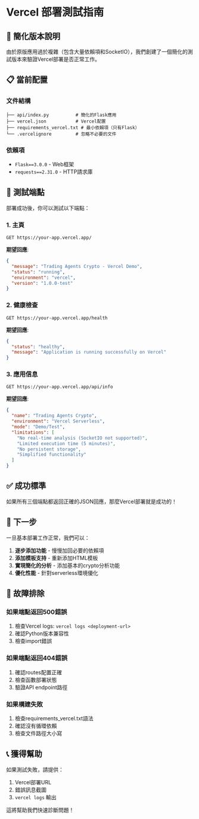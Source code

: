 # Vercel 部署測試指南

## 🚀 簡化版本說明

由於原版應用過於複雜（包含大量依賴項和SocketIO），我們創建了一個簡化的測試版本來驗證Vercel部署是否正常工作。

## 📋 當前配置

### 文件結構
```
├── api/index.py          # 簡化的Flask應用
├── vercel.json           # Vercel配置
├── requirements_vercel.txt # 最小依賴項（只有Flask）
└── .vercelignore         # 忽略不必要的文件
```

### 依賴項
- `Flask==3.0.0` - Web框架
- `requests==2.31.0` - HTTP請求庫

## 🧪 測試端點

部署成功後，你可以測試以下端點：

### 1. 主頁
```
GET https://your-app.vercel.app/
```
**期望回應**:
```json
{
  "message": "Trading Agents Crypto - Vercel Demo",
  "status": "running",
  "environment": "vercel",
  "version": "1.0.0-test"
}
```

### 2. 健康檢查
```
GET https://your-app.vercel.app/health
```
**期望回應**:
```json
{
  "status": "healthy",
  "message": "Application is running successfully on Vercel"
}
```

### 3. 應用信息
```
GET https://your-app.vercel.app/api/info
```
**期望回應**:
```json
{
  "name": "Trading Agents Crypto",
  "environment": "Vercel Serverless",
  "mode": "Demo/Test",
  "limitations": [
    "No real-time analysis (SocketIO not supported)",
    "Limited execution time (5 minutes)",
    "No persistent storage",
    "Simplified functionality"
  ]
}
```

## ✅ 成功標準

如果所有三個端點都返回正確的JSON回應，那麼Vercel部署就是成功的！

## 🔄 下一步

一旦基本部署工作正常，我們可以：

1. **逐步添加功能** - 慢慢加回必要的依賴項
2. **添加模板支持** - 重新添加HTML模板
3. **實現簡化的分析** - 添加基本的crypto分析功能
4. **優化性能** - 針對serverless環境優化

## 🚨 故障排除

### 如果端點返回500錯誤
1. 檢查Vercel logs: `vercel logs <deployment-url>`
2. 確認Python版本兼容性
3. 檢查import錯誤

### 如果端點返回404錯誤
1. 確認routes配置正確
2. 檢查函數部署狀態
3. 驗證API endpoint路徑

### 如果構建失敗
1. 檢查requirements_vercel.txt語法
2. 確認沒有循環依賴
3. 檢查文件路徑大小寫

## 📞 獲得幫助

如果測試失敗，請提供：
1. Vercel部署URL
2. 錯誤訊息截圖
3. `vercel logs` 輸出

這將幫助我們快速診斷問題！ 